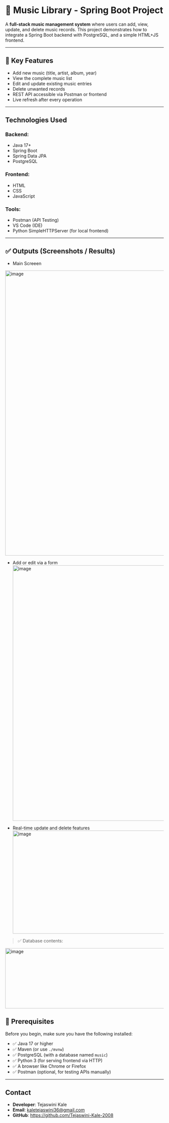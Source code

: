 # 🎵 Music Library - Spring Boot Project

A **full-stack music management system** where users can add, view, update, and delete music records. This project demonstrates how to integrate a Spring Boot backend with PostgreSQL, and a simple HTML+JS frontend.

---

## 🔑 Key Features

-  Add new music (title, artist, album, year)
-  View the complete music list
-  Edit and update existing music entries
-  Delete unwanted records
-  REST API accessible via Postman or frontend
-  Live refresh after every operation

---

##  Technologies Used

### Backend:
- Java 17+
- Spring Boot
- Spring Data JPA
- PostgreSQL

### Frontend:
- HTML
- CSS
- JavaScript

### Tools:
- Postman (API Testing)
- VS Code (IDE)
- Python SimpleHTTPServer (for local frontend)

---

## ✅ Outputs (Screenshots / Results)

- Main Screeen
<img width="1192" height="907" alt="image" src="https://github.com/user-attachments/assets/ced0e4cb-a373-4b3d-8f14-53d3583c98cb" />

- Add or edit via a form
  <img width="1077" height="813" alt="image" src="https://github.com/user-attachments/assets/8d9c8c9f-602f-4a8d-9410-e3a50361e364" />

- Real-time update and delete features
  <img width="951" height="328" alt="image" src="https://github.com/user-attachments/assets/119e25ec-333f-4696-8c6d-6c4a7716c1d5" />

> ✅ Database contents:

<img width="810" height="192" alt="image" src="https://github.com/user-attachments/assets/00021b17-8123-4ba7-b6fa-f48c6e6b2181" />

## 🧰 Prerequisites

Before you begin, make sure you have the following installed:

- ✅ Java 17 or higher
- ✅ Maven (or use `./mvnw`)
- ✅ PostgreSQL (with a database named `music`)
- ✅ Python 3 (for serving frontend via HTTP)
- ✅ A browser like Chrome or Firefox
- ✅ Postman (optional, for testing APIs manually)

---

## Contact

*  **Developer**: Tejaswini Kale
*  **Email**: kaletejaswini36@gmail.com
*  **GitHub**: https://github.com/Tejaswini-Kale-2008


